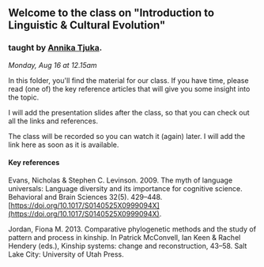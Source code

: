 ## Welcome to the class on "Introduction to Linguistic & Cultural Evolution" 
### taught by [Annika Tjuka](http://annikatjuka.com).

_Monday, Aug 16 at 12.15am_

In this folder, you'll find the material for our class. If you have time, please read (one of) the key reference articles that will give you some insight into the topic.

I will add the presentation slides after the class, so that you can check out all the links and references.

The class will be recorded so you can watch it (again) later. I will add the link here as soon as it is available.

#### Key references

Evans, Nicholas & Stephen C. Levinson. 2009. The myth of language universals: Language diversity and its importance for cognitive science. Behavioral and Brain Sciences 32(5). 429–448. [https://doi.org/10.1017/S0140525X0999094X](https://doi.org/10.1017/S0140525X0999094X).

Jordan, Fiona M. 2013. Comparative phylogenetic methods and the study of pattern and process in kinship. In Patrick McConvell, Ian Keen & Rachel Hendery (eds.), Kinship systems: change and reconstruction, 43–58. Salt Lake City: University of Utah Press.

